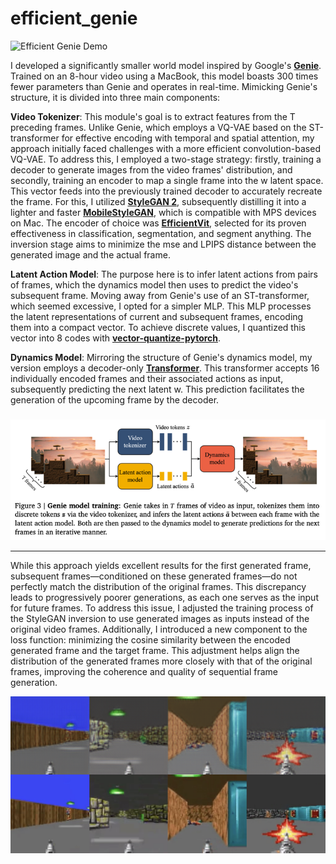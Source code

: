
# efficient_genie
![Efficient Genie Demo](https://github.com/rotem154154/efficient_genie/blob/main/Untitled2.gif?raw=true)

I developed a significantly smaller world model inspired by Google's **[Genie](https://sites.google.com/view/genie-2024/)**. Trained on an 8-hour video using a MacBook, this model boasts 300 times fewer parameters than Genie and operates in real-time. Mimicking Genie's structure, it is divided into three main components:

**Video Tokenizer**: This module's goal is to extract features from the T preceding frames. Unlike Genie, which employs a VQ-VAE based on the ST-transformer for effective encoding with temporal and spatial attention, my approach initially faced challenges with a more efficient convolution-based VQ-VAE. To address this, I employed a two-stage strategy: firstly, training a decoder to generate images from the video frames' distribution, and secondly, training an encoder to map a single frame into the w latent space. This vector feeds into the previously trained decoder to accurately recreate the frame. For this, I utilized **[StyleGAN 2](https://github.com/rosinality/stylegan2-pytorch)**, subsequently distilling it into a lighter and faster **[MobileStyleGAN](https://github.com/bes-dev/MobileStyleGAN.pytorch)**, which is compatible with MPS devices on Mac. The encoder of choice was **[EfficientVit](https://github.com/mit-han-lab/efficientvit)**, selected for its proven effectiveness in classification, segmentation, and segment anything. The inversion stage aims to minimize the mse and LPIPS distance between the generated image and the actual frame.

**Latent Action Model**: The purpose here is to infer latent actions from pairs of frames, which the dynamics model then uses to predict the video's subsequent frame. Moving away from Genie's use of an ST-transformer, which seemed excessive, I opted for a simpler MLP. This MLP processes the latent representations of current and subsequent frames, encoding them into a compact vector. To achieve discrete values, I quantized this vector into 8 codes with **[vector-quantize-pytorch](https://github.com/lucidrains/vector-quantize-pytorch)**.

**Dynamics Model**: Mirroring the structure of Genie's dynamics model, my version employs a decoder-only **[Transformer](https://github.com/lucidrains/x-transformers)**. This transformer accepts 16 individually encoded frames and their associated actions as input, subsequently predicting the next latent w. This prediction facilitates the generation of the upcoming frame by the decoder.

### 
![genie training](https://github.com/rotem154154/efficient_genie/blob/main/genie%20training.png?raw=true)

----------

While this approach yields excellent results for the first generated frame, subsequent frames—conditioned on these generated frames—do not perfectly match the distribution of the original frames. This discrepancy leads to progressively poorer generations, as each one serves as the input for future frames. To address this issue, I adjusted the training process of the StyleGAN inversion to use generated images as inputs instead of the original video frames. Additionally, I introduced a new component to the loss function: minimizing the cosine similarity between the encoded generated frame and the target frame. This adjustment helps align the distribution of the generated frames more closely with that of the original frames, improving the coherence and quality of sequential frame generation.

![Inversion](https://github.com/rotem154154/efficient_genie/blob/main/inversion.png?raw=true)
